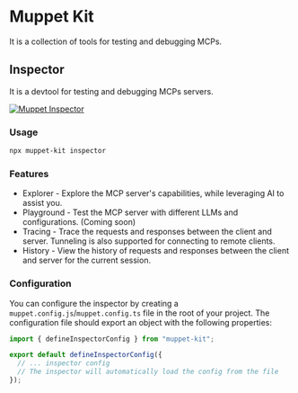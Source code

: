 # Muppet Kit

It is a collection of tools for testing and debugging MCPs.

## Inspector

It is a devtool for testing and debugging MCPs servers.

[![Muppet Inspector](https://raw.githubusercontent.com/muppet-dev/kit/main/public/inspector.png)](https://raw.githubusercontent.com/muppet-dev/kit/main/public/inspector.png)

### Usage

```bash
npx muppet-kit inspector
```

### Features

- Explorer - Explore the MCP server's capabilities, while leveraging AI to assist you.
- Playground - Test the MCP server with different LLMs and configurations. (Coming soon)
- Tracing - Trace the requests and responses between the client and server. Tunneling is also supported for connecting to remote clients.
- History - View the history of requests and responses between the client and server for the current session.

### Configuration

You can configure the inspector by creating a `muppet.config.js`/`muppet.config.ts` file in the root of your project. The configuration file should export an object with the following properties:

```ts
import { defineInspectorConfig } from "muppet-kit";

export default defineInspectorConfig({
  // ... inspector config
  // The inspector will automatically load the config from the file
});
```
